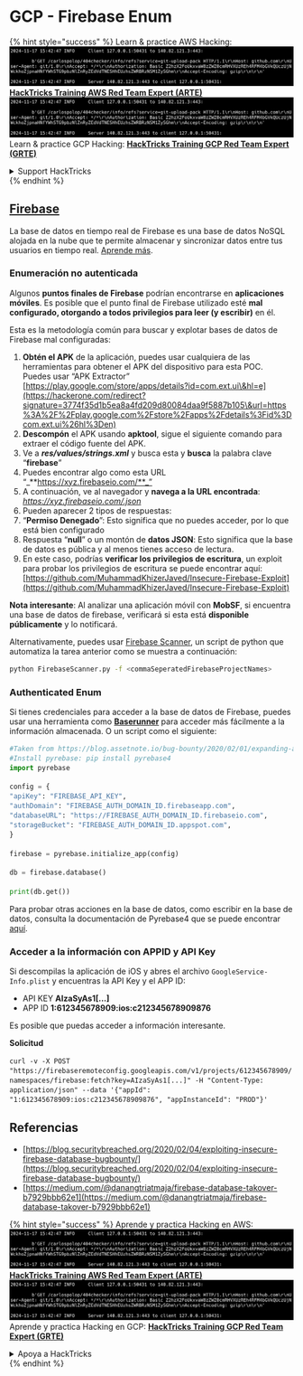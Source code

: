 # GCP - Firebase Enum

{% hint style="success" %}
Learn & practice AWS Hacking:<img src="../../../.gitbook/assets/image (1).png" alt="" data-size="line">[**HackTricks Training AWS Red Team Expert (ARTE)**](https://training.hacktricks.xyz/courses/arte)<img src="../../../.gitbook/assets/image (1).png" alt="" data-size="line">\
Learn & practice GCP Hacking: <img src="../../../.gitbook/assets/image (2).png" alt="" data-size="line">[**HackTricks Training GCP Red Team Expert (GRTE)**<img src="../../../.gitbook/assets/image (2).png" alt="" data-size="line">](https://training.hacktricks.xyz/courses/grte)

<details>

<summary>Support HackTricks</summary>

* Check the [**subscription plans**](https://github.com/sponsors/carlospolop)!
* **Join the** 💬 [**Discord group**](https://discord.gg/hRep4RUj7f) or the [**telegram group**](https://t.me/peass) or **follow** us on **Twitter** 🐦 [**@hacktricks\_live**](https://twitter.com/hacktricks\_live)**.**
* **Share hacking tricks by submitting PRs to the** [**HackTricks**](https://github.com/carlospolop/hacktricks) and [**HackTricks Cloud**](https://github.com/carlospolop/hacktricks-cloud) github repos.

</details>
{% endhint %}

## [Firebase](https://cloud.google.com/sdk/gcloud/reference/firebase/)

La base de datos en tiempo real de Firebase es una base de datos NoSQL alojada en la nube que te permite almacenar y sincronizar datos entre tus usuarios en tiempo real. [Aprende más](https://firebase.google.com/products/realtime-database/).

### Enumeración no autenticada

Algunos **puntos finales de Firebase** podrían encontrarse en **aplicaciones móviles**. Es posible que el punto final de Firebase utilizado esté **mal configurado, otorgando a todos privilegios para leer (y escribir)** en él.

Esta es la metodología común para buscar y explotar bases de datos de Firebase mal configuradas:

1. **Obtén el APK** de la aplicación, puedes usar cualquiera de las herramientas para obtener el APK del dispositivo para esta POC.\
Puedes usar “APK Extractor” [https://play.google.com/store/apps/details?id=com.ext.ui\&hl=e](https://hackerone.com/redirect?signature=3774f35d1b5ea8a4fd209d80084daa9f5887b105\&url=https%3A%2F%2Fplay.google.com%2Fstore%2Fapps%2Fdetails%3Fid%3Dcom.ext.ui%26hl%3Den)
2. **Descompón** el APK usando **apktool**, sigue el siguiente comando para extraer el código fuente del APK.
3. Ve a _**res/values/strings.xml**_ y busca esta y **busca** la palabra clave “**firebase**”
4. Puedes encontrar algo como esta URL “_**https://xyz.firebaseio.com/**_”
5. A continuación, ve al navegador y **navega a la URL encontrada**: _https://xyz.firebaseio.com/.json_
6. Pueden aparecer 2 tipos de respuestas:
1. “**Permiso Denegado**”: Esto significa que no puedes acceder, por lo que está bien configurado
2. Respuesta “**null**” o un montón de **datos JSON**: Esto significa que la base de datos es pública y al menos tienes acceso de lectura.
1. En este caso, podrías **verificar los privilegios de escritura**, un exploit para probar los privilegios de escritura se puede encontrar aquí: [https://github.com/MuhammadKhizerJaved/Insecure-Firebase-Exploit](https://github.com/MuhammadKhizerJaved/Insecure-Firebase-Exploit)

**Nota interesante**: Al analizar una aplicación móvil con **MobSF**, si encuentra una base de datos de firebase, verificará si esta está **disponible públicamente** y lo notificará.

Alternativamente, puedes usar [Firebase Scanner](https://github.com/shivsahni/FireBaseScanner), un script de python que automatiza la tarea anterior como se muestra a continuación:
```bash
python FirebaseScanner.py -f <commaSeperatedFirebaseProjectNames>
```
### Authenticated Enum

Si tienes credenciales para acceder a la base de datos de Firebase, puedes usar una herramienta como [**Baserunner**](https://github.com/iosiro/baserunner) para acceder más fácilmente a la información almacenada. O un script como el siguiente:
```python
#Taken from https://blog.assetnote.io/bug-bounty/2020/02/01/expanding-attack-surface-react-native/
#Install pyrebase: pip install pyrebase4
import pyrebase

config = {
"apiKey": "FIREBASE_API_KEY",
"authDomain": "FIREBASE_AUTH_DOMAIN_ID.firebaseapp.com",
"databaseURL": "https://FIREBASE_AUTH_DOMAIN_ID.firebaseio.com",
"storageBucket": "FIREBASE_AUTH_DOMAIN_ID.appspot.com",
}

firebase = pyrebase.initialize_app(config)

db = firebase.database()

print(db.get())
```
Para probar otras acciones en la base de datos, como escribir en la base de datos, consulta la documentación de Pyrebase4 que se puede encontrar [aquí](https://github.com/nhorvath/Pyrebase4).

### Acceder a la información con APPID y API Key <a href="#access-info-with-appid-and-api-key" id="access-info-with-appid-and-api-key"></a>

Si descompilas la aplicación de iOS y abres el archivo `GoogleService-Info.plist` y encuentras la API Key y el APP ID:

* API KEY **AIzaSyAs1\[...]**
* APP ID **1:612345678909:ios:c212345678909876**

Es posible que puedas acceder a información interesante.

**Solicitud**

`curl -v -X POST "https://firebaseremoteconfig.googleapis.com/v1/projects/612345678909/namespaces/firebase:fetch?key=AIzaSyAs1[...]" -H "Content-Type: application/json" --data '{"appId": "1:612345678909:ios:c212345678909876", "appInstanceId": "PROD"}'`

## Referencias <a href="#references" id="references"></a>

* ​[https://blog.securitybreached.org/2020/02/04/exploiting-insecure-firebase-database-bugbounty/](https://blog.securitybreached.org/2020/02/04/exploiting-insecure-firebase-database-bugbounty/)​
* ​[https://medium.com/@danangtriatmaja/firebase-database-takover-b7929bbb62e1](https://medium.com/@danangtriatmaja/firebase-database-takover-b7929bbb62e1)​

{% hint style="success" %}
Aprende y practica Hacking en AWS:<img src="../../../.gitbook/assets/image (1).png" alt="" data-size="line">[**HackTricks Training AWS Red Team Expert (ARTE)**](https://training.hacktricks.xyz/courses/arte)<img src="../../../.gitbook/assets/image (1).png" alt="" data-size="line">\
Aprende y practica Hacking en GCP: <img src="../../../.gitbook/assets/image (2).png" alt="" data-size="line">[**HackTricks Training GCP Red Team Expert (GRTE)**<img src="../../../.gitbook/assets/image (2).png" alt="" data-size="line">](https://training.hacktricks.xyz/courses/grte)

<details>

<summary>Apoya a HackTricks</summary>

* Consulta los [**planes de suscripción**](https://github.com/sponsors/carlospolop)!
* **Únete al** 💬 [**grupo de Discord**](https://discord.gg/hRep4RUj7f) o al [**grupo de telegram**](https://t.me/peass) o **síguenos** en **Twitter** 🐦 [**@hacktricks\_live**](https://twitter.com/hacktricks\_live)**.**
* **Comparte trucos de hacking enviando PRs a los** [**repositorios de HackTricks**](https://github.com/carlospolop/hacktricks) y [**HackTricks Cloud**](https://github.com/carlospolop/hacktricks-cloud).

</details>
{% endhint %}
